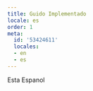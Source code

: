 ```yaml
---
title: Guido Implementado
locale: es
order: 1
meta:
  id: '53424611'
  locales:
  - en
  - es
---
```


Esta Espanol